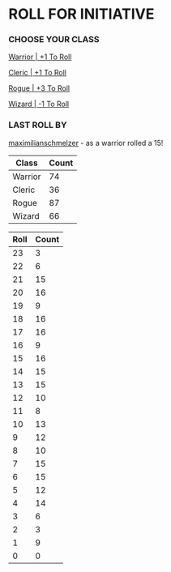 # ROLL FOR INITIATIVE
### CHOOSE YOUR CLASS

[Warrior | +1 To Roll](https://github.com/benjaminsampica/benjaminsampica/issues/new?title=roll%7Cwarrior&body=Just+click+%27Submit+new+issue%27.)

[Cleric | +1 To Roll](https://github.com/benjaminsampica/benjaminsampica/issues/new?title=roll%7Ccleric&body=Just+click+%27Submit+new+issue%27.)

[Rogue | +3 To Roll](https://github.com/benjaminsampica/benjaminsampica/issues/new?title=roll%7Crogue&body=Just+click+%27Submit+new+issue%27.)

[Wizard | -1 To Roll](https://github.com/benjaminsampica/benjaminsampica/issues/new?title=roll%7Cwizard&body=Just+click+%27Submit+new+issue%27.)
### LAST ROLL BY
[maximilianschmelzer](https://www.github.com/maximilianschmelzer) - as a warrior rolled a 15!

|Class|Count|
|-|-|
|Warrior|74|
|Cleric|36|
|Rogue|87|
|Wizard|66|

|Roll|Count|
|-|-|
|23|3
|22|6
|21|15
|20|16
|19|9
|18|16
|17|16
|16|9
|15|16
|14|15
|13|15
|12|10
|11|8
|10|13
|9|12
|8|10
|7|15
|6|15
|5|12
|4|14
|3|6
|2|3
|1|9
|0|0
